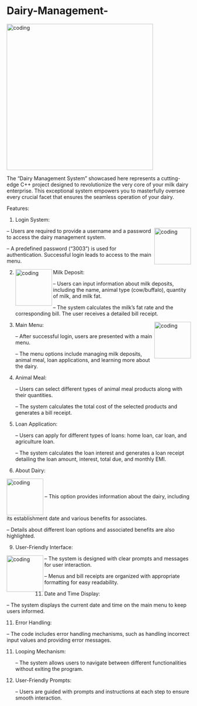 
# Dairy-Management-
<img align="center" alt="coding" width="400" src="https://th.bing.com/th/id/OIP.xEMW82F_s-q7u947WpJC7gHaE8?rs=1&pid=ImgDetMain">

The “Dairy Management System” showcased here represents a cutting-edge C++ project designed to revolutionize the very core of your milk dairy enterprise. This exceptional system empowers you to masterfully oversee every crucial facet that ensures the seamless operation of your dairy. 

Features:

1. Login System:
<img align="right" alt="coding" width="100" src="https://static.vecteezy.com/system/resources/previews/000/641/301/original/vector-web-login-form-template.jpg">
   – Users are required to provide a username and a password to access the dairy management system.

   – A predefined password (“3003”) is used for authentication. Successful login leads to access to the main menu.




2. Milk Deposit:
   <img align="left" alt="coding" width="100" src="https://th.bing.com/th/id/OIP.IfQEvgzby7aIajWNNGnJKAAAAA?rs=1&pid=ImgDetMain">

   – Users can input information about milk deposits, including the name, animal type (cow/buffalo), quantity of milk, and milk fat.

   – The system calculates the milk’s fat rate and the corresponding bill. The user receives a detailed bill receipt.



4. Main Menu:
    <img align="right" alt="coding" width="100" src="https://th.bing.com/th/id/OIP.41Lr9i4vfwViqiQYCUQIIgHaJo?rs=1&pid=ImgDetMain">

   – After successful login, users are presented with a main menu.

   – The menu options include managing milk deposits, animal meal, loan applications, and learning more about the dairy.


6. Animal Meal:

   – Users can select different types of animal meal products along with their quantities.

   – The system calculates the total cost of the selected products and generates a bill receipt.

7. Loan Application:

   – Users can apply for different types of loans: home loan, car loan, and agriculture loan.

   – The system calculates the loan interest and generates a loan receipt detailing the loan amount, interest, total due, and monthly EMI.



8. About Dairy:
<img align="center" alt="coding" width="100" src="https://food.amerikanki.com/wp-content/uploads/2020/11/Dairy-Products-Infographics.jpg">
   – This option provides information about the dairy, including its establishment date and various benefits for associates.

   – Details about different loan options and associated benefits are also highlighted.


9. User-Friendly Interface:
    
<img align="left" alt="coding" width="100" src="https://th.bing.com/th/id/OIP.WS3MrQR8ERzabUzXnHBaqwHaEk?rs=1&pid=ImgDetMain">
   – The system is designed with clear prompts and messages for user interaction.

   – Menus and bill receipts are organized with appropriate formatting for easy readability.


11. Date and Time Display:

   – The system displays the current date and time on the main menu to keep users informed.

11. Error Handling:

   – The code includes error handling mechanisms, such as handling incorrect input values and providing error messages.

11. Looping Mechanism:

    – The system allows users to navigate between different functionalities without exiting the program.

12. User-Friendly Prompts:

    – Users are guided with prompts and instructions at each step to ensure smooth interaction.

